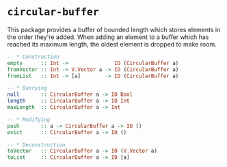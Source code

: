 
# `circular-buffer`

This package provides a buffer of bounded length which stores elements in the
order they're added. When adding an element to a buffer which has reached its
maximum length, the oldest element is dropped to make room.

```haskell
-- * Construction
empty      :: Int ->               IO (CircularBuffer a)
fromVector :: Int -> V.Vector a -> IO (CircularBuffer a)
fromList   :: Int -> [a]        -> IO (CircularBuffer a)

-- * Querying
null       :: CircularBuffer a -> IO Bool
length     :: CircularBuffer a -> IO Int
maxLength  :: CircularBuffer a -> Int

-- * Modifying
push       :: a -> CircularBuffer a -> IO ()
evict      :: CircularBuffer a -> IO ()

-- * Deconstruction
toVector   :: CircularBuffer a -> IO (V.Vector a)
toList     :: CircularBuffer a -> IO [a]
```

